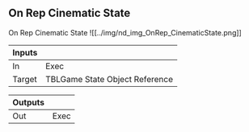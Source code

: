 ## On Rep Cinematic State
On Rep Cinematic State
![[../img/nd_img_OnRep_CinematicState.png]]

|Inputs||
|--|--|
| In | Exec |
| Target | TBLGame State Object Reference |

|Outputs||
|--|--|
| Out | Exec |
